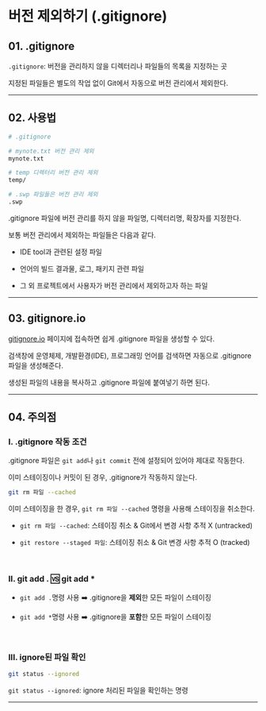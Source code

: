 # 버전 제외하기 (.gitignore)

## 01. .gitignore

`.gitignore`: 버전을 관리하지 않을 디렉터리나 파일들의 목록을 지정하는 곳<br>

지정된 파일들은 별도의 작업 없이 Git에서 자동으로 버전 관리에서 제외한다.<br>

---

## 02. 사용법

```bash
# .gitignore

# mynote.txt 버전 관리 제외
mynote.txt

# temp 디렉터리 버전 관리 제외
temp/

# .swp 파일들은 버전 관리 제외
.swp
```

.gitignore 파일에 버전 관리를 하지 않을 파일명, 디렉터리명, 확장자를 지정한다.<br>

보통 버전 관리에서 제외하는 파일들은 다음과 같다.<br>

- IDE tool과 관련된 설정 파일<br>

- 언어의 빌드 결과물, 로그, 패키지 관련 파일<br>

- 그 외 프로젝트에서 사용자가 버전 관리에서 제외하고자 하는 파일<br>

---

## 03. gitignore.io

[gitignore.io](https://www.toptal.com/developers/gitignore) 페이지에 접속하면 쉽게 .gitignore 파일을 생성할 수 있다.<br>

검색창에 운영체제, 개발환경(IDE), 프로그래밍 언어를 검색하면 자동으로 .gitignore 파일을 생성해준다.<br>

생성된 파일의 내용을 복사하고 .gitignore 파일에 붙여넣기 하면 된다.<br>

---

## 04. 주의점

### I. .gitignore 작동 조건

.gitignore 파일은 `git add`나 `git commit` 전에 설정되어 있어야 제대로 작동한다.<br>

이미 스테이징이나 커밋이 된 경우, .gitignore가 작동하지 않는다.<br>

```bash
git rm 파일 --cached
```

이미 스테이징을 한 경우, `git rm 파일 --cached` 명령을 사용해 스테이징을 취소한다.<br>

- `git rm 파일 --cached`: 스테이징 취소 & Git에서 변경 사항 추적 X (untracked)<br>

- `git restore --staged 파일`: 스테이징 취소 & Git 변경 사항 추적 O (tracked)<br>

<br>

### II. git add . :vs: git add *

- `git add .`명령 사용 :arrow_right: .gitignore을 **제외**한 모든 파일이 스테이징<br>

- `git add *`명령 사용 :arrow_right: .gitignore을 **포함**한 모든 파일이 스테이징<br>

<br>

### III. ignore된 파일 확인

```bash
git status --ignored
```

`git status --ignored`: ignore 처리된 파일을 확인하는 명령<br>

---